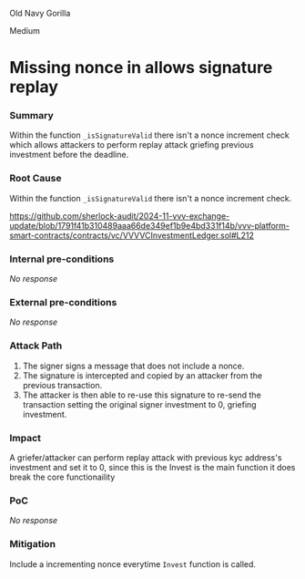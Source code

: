 Old Navy Gorilla

Medium

# Missing nonce in allows signature replay

### Summary

Within the function `_isSignatureValid` there isn't a nonce increment check which allows attackers to perform replay attack griefing previous investment before the deadline.

### Root Cause

Within the function `_isSignatureValid` there isn't a nonce increment check.

https://github.com/sherlock-audit/2024-11-vvv-exchange-update/blob/1791f41b310489aaa66de349ef1b9e4bd331f14b/vvv-platform-smart-contracts/contracts/vc/VVVVCInvestmentLedger.sol#L212



### Internal pre-conditions

_No response_

### External pre-conditions

_No response_

### Attack Path

1) The signer signs a message that does not include a nonce.
2) The signature is intercepted and copied by an attacker from the previous transaction.
3) The attacker is then able to re-use this signature to re-send the transaction setting the original signer investment to 0, griefing investment.


### Impact

 A griefer/attacker can perform replay attack with previous kyc address's investment and set it to 0, since this is the Invest is the main function it does break the core functionaility

### PoC

_No response_

### Mitigation

Include a incrementing nonce everytime `Invest` function is called.